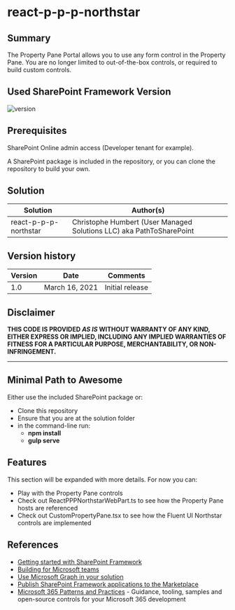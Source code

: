 # react-p-p-p-northstar

## Summary

The Property Pane Portal allows you to use any form control in the Property Pane. You are no longer limited to out-of-the-box controls, or required to build custom controls.

## Used SharePoint Framework Version

![version](https://img.shields.io/badge/version-1.12-green.svg)

## Prerequisites

SharePoint Online admin access (Developer tenant for example).

A SharePoint package is included in the repository, or you can clone the repository to build your own.

## Solution

Solution|Author(s)
--------|---------
react-p-p-p-northstar | Christophe Humbert (User Managed Solutions LLC) aka PathToSharePoint

## Version history

Version|Date|Comments
-------|----|--------
1.0|March 16, 2021|Initial release

## Disclaimer

**THIS CODE IS PROVIDED *AS IS* WITHOUT WARRANTY OF ANY KIND, EITHER EXPRESS OR IMPLIED, INCLUDING ANY IMPLIED WARRANTIES OF FITNESS FOR A PARTICULAR PURPOSE, MERCHANTABILITY, OR NON-INFRINGEMENT.**

---

## Minimal Path to Awesome

Either use the included SharePoint package or:

- Clone this repository
- Ensure that you are at the solution folder
- in the command-line run:
  - **npm install**
  - **gulp serve**

## Features

This section will be expanded with more details. For now you can:

- Play with the Property Pane controls
- Check out ReactPPPNorthstarWebPart.ts to see how the Property Pane hosts are referenced
- Check out CustomPropertyPane.tsx to see how the Fluent UI Northstar controls are implemented

## References

- [Getting started with SharePoint Framework](https://docs.microsoft.com/en-us/sharepoint/dev/spfx/set-up-your-developer-tenant)
- [Building for Microsoft teams](https://docs.microsoft.com/en-us/sharepoint/dev/spfx/build-for-teams-overview)
- [Use Microsoft Graph in your solution](https://docs.microsoft.com/en-us/sharepoint/dev/spfx/web-parts/get-started/using-microsoft-graph-apis)
- [Publish SharePoint Framework applications to the Marketplace](https://docs.microsoft.com/en-us/sharepoint/dev/spfx/publish-to-marketplace-overview)
- [Microsoft 365 Patterns and Practices](https://aka.ms/m365pnp) - Guidance, tooling, samples and open-source controls for your Microsoft 365 development